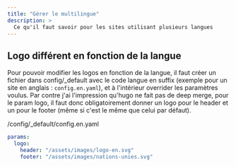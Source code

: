 ```yaml
---
title: "Gérer le multilingue"
description: >
  Ce qu'il faut savoir pour les sites utilisant plusieurs langues
---
```


## Logo différent en fonction de la langue
 
Pour pouvoir modifier les logos en fonction de la langue, il faut créer un fichier dans config/_default avec le code langue en suffix (exemple pour un site en anglais : `config.en.yaml`), et à l'intérieur overrider les paramètres voulus. Par contre j'ai l'impression qu'hugo ne fait pas de deep merge, pour le param logo, il faut donc obligatoirement donner un logo pour le header et un pour le footer (même si c'est le même que celui par défaut).

/config/_default/config.en.yaml
```yaml
params:
  logo:
    header: "/assets/images/logo-en.svg"
    footer: "/assets/images/nations-unies.svg"
```